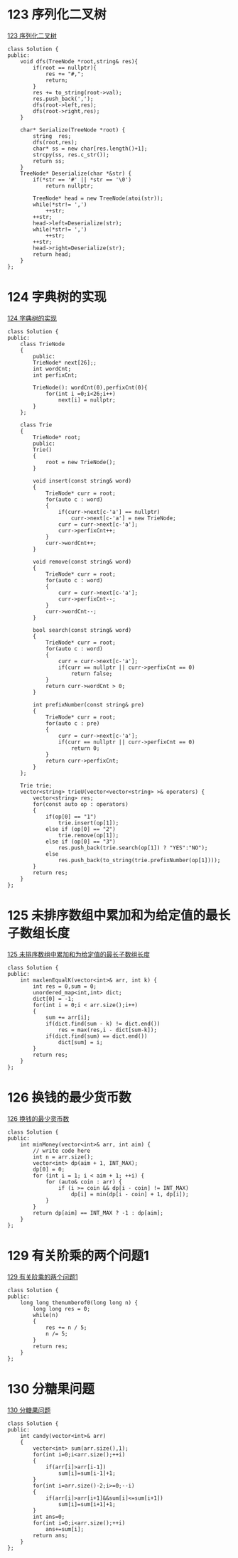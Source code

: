 # 123 序列化二叉树

[123 序列化二叉树](https://www.nowcoder.com/practice/cf7e25aa97c04cc1a68c8f040e71fb84?tpId=190&&tqId=35594&rp=1&ru=/ta/job-code-high-rd&qru=/ta/job-code-high-rd/question-ranking)

```
class Solution {
public:
    void dfs(TreeNode *root,string& res){
        if(root == nullptr){
            res += "#,";
            return;
        }
        res += to_string(root->val);
        res.push_back(',');
        dfs(root->left,res);
        dfs(root->right,res);
    }
    
    char* Serialize(TreeNode *root) {    
        string  res; 
        dfs(root,res);
        char* ss = new char[res.length()+1];
        strcpy(ss, res.c_str());
        return ss;
    }
    TreeNode* Deserialize(char *&str) {
        if(*str == '#' || *str == '\0')
            return nullptr;
        
        TreeNode* head = new TreeNode(atoi(str));
        while(*str!= ',')
            ++str;
        ++str;
        head->left=Deserialize(str);
        while(*str!= ',')
            ++str;
        ++str;
        head->right=Deserialize(str);
        return head;
    }
};
```

# 124 字典树的实现

[124 字典树的实现](https://www.nowcoder.com/practice/a55a584bc0ca4a83a272680174be113b?tpId=190&&tqId=36018&rp=1&ru=/ta/job-code-high-rd&qru=/ta/job-code-high-rd/question-ranking)

```
class Solution {
public:
	class TrieNode
	{
		public:
		TrieNode* next[26];;
		int wordCnt;
		int perfixCnt;
		
		TrieNode(): wordCnt(0),perfixCnt(0){
			for(int i =0;i<26;i++)
				next[i] = nullptr;
		}		
	};
	
	class Trie
	{
		TrieNode* root;
		public:
		Trie()
		{
			root = new TrieNode();
		}
		
		void insert(const string& word)
		{
			TrieNode* curr = root;
			for(auto c : word)
			{
				if(curr->next[c-'a'] == nullptr)
					curr->next[c-'a'] = new TrieNode;
				curr = curr->next[c-'a'];
				curr->perfixCnt++;
			}
			curr->wordCnt++;
		}
		
		void remove(const string& word)
		{
			TrieNode* curr = root;
			for(auto c : word)
			{
				curr = curr->next[c-'a'];
				curr->perfixCnt--;
			}
			curr->wordCnt--;
		}
		
		bool search(const string& word)
		{
			TrieNode* curr = root;
			for(auto c : word)
			{
				curr = curr->next[c-'a'];
				if(curr == nullptr || curr->perfixCnt == 0)
					return false;
			}
			return curr->wordCnt > 0;
		}
		
		int prefixNumber(const string& pre) 
		{
			TrieNode* curr = root;
			for(auto c : pre)
			{
				curr = curr->next[c-'a'];
				if(curr == nullptr || curr->perfixCnt == 0)
					return 0;
			}
			return curr->perfixCnt;
		}		
	};
	
	Trie trie;
    vector<string> trieU(vector<vector<string> >& operators) {
		vector<string> res;
		for(const auto op : operators)
		{
			if(op[0] == "1")
				trie.insert(op[1]);
			else if (op[0] == "2")
				trie.remove(op[1]);
			else if (op[0] == "3")
				res.push_back(trie.search(op[1]) ? "YES":"NO");
			else
				res.push_back(to_string(trie.prefixNumber(op[1])));
		}
		return res;
    }
};
```

# 125 未排序数组中累加和为给定值的最长子数组长度

[125 未排序数组中累加和为给定值的最长子数组长度](https://www.nowcoder.com/practice/704c8388a82e42e58b7f5751ec943a11?tpId=190&&tqId=36102&rp=1&ru=/ta/job-code-high-rd&qru=/ta/job-code-high-rd/question-ranking)

```
class Solution {
public:
    int maxlenEqualK(vector<int>& arr, int k) {
        int res = 0,sum = 0;
		unordered_map<int,int> dict;
		dict[0] = -1;
		for(int i = 0;i < arr.size();i++)
		{
			sum += arr[i];
			if(dict.find(sum - k) != dict.end())
				res = max(res,i - dict[sum-k]);
			if(dict.find(sum) == dict.end())
				dict[sum] = i;			
		}
		return res;
    }
};
```

# 126 换钱的最少货币数

[126 换钱的最少货币数](https://www.nowcoder.com/practice/3911a20b3f8743058214ceaa099eeb45?tpId=190&&tqId=36067&rp=1&ru=/ta/job-code-high-rd&qru=/ta/job-code-high-rd/question-ranking)

```
class Solution {
public:
    int minMoney(vector<int>& arr, int aim) {
        // write code here
        int n = arr.size();
        vector<int> dp(aim + 1, INT_MAX);
        dp[0] = 0;
        for (int i = 1; i < aim + 1; ++i) {
            for (auto& coin : arr) {
                if (i >= coin && dp[i - coin] != INT_MAX) 
                    dp[i] = min(dp[i - coin] + 1, dp[i]);
            }
        }
        return dp[aim] == INT_MAX ? -1 : dp[aim];
    }
};
```

# 129 有关阶乘的两个问题1

[129 有关阶乘的两个问题1](https://www.nowcoder.com/practice/aa03dff18376454c9d2e359163bf44b8?tpId=190&&tqId=36006&rp=1&ru=/ta/job-code-high-rd&qru=/ta/job-code-high-rd/question-ranking)

```
class Solution {
public:
    long long thenumberof0(long long n) {
        long long res = 0;
        while(n)
        {
            res += n / 5;
            n /= 5;
        }
        return res;
    }
};
```

# 130 分糖果问题

[130 分糖果问题](https://www.nowcoder.com/practice/76039109dd0b47e994c08d8319faa352?tpId=190&&tqId=36071&rp=1&ru=/ta/job-code-high-rd&qru=/ta/job-code-high-rd/question-ranking)

```
class Solution {
public:
    int candy(vector<int>& arr) 
    {
        vector<int> sum(arr.size(),1);
        for(int i=0;i<arr.size();++i)
        {
            if(arr[i]>arr[i-1])
                sum[i]=sum[i-1]+1;
        }
        for(int i=arr.size()-2;i>=0;--i)
        {
            if(arr[i]>arr[i+1]&&sum[i]<=sum[i+1])
                sum[i]=sum[i+1]+1;
        }
        int ans=0;
        for(int i=0;i<arr.size();++i)
            ans+=sum[i];
        return ans;
    }
};
```


